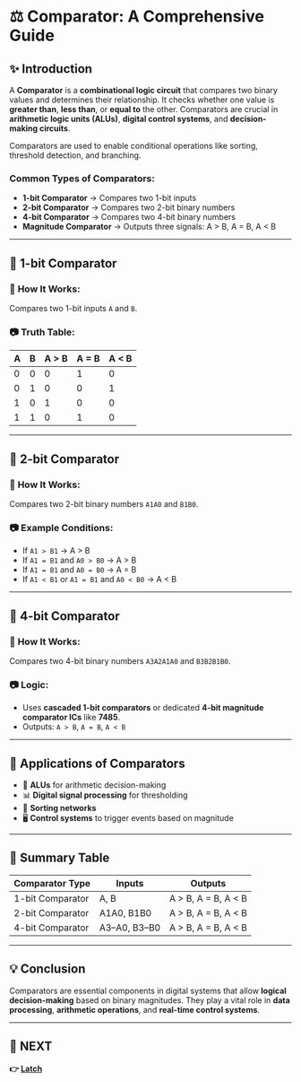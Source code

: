 # ⚖️ **Comparator: A Comprehensive Guide**

## ✨ **Introduction**
A **Comparator** is a **combinational logic circuit** that compares two binary values and determines their relationship. It checks whether one value is **greater than**, **less than**, or **equal to** the other. Comparators are crucial in **arithmetic logic units (ALUs)**, **digital control systems**, and **decision-making circuits**.

Comparators are used to enable conditional operations like sorting, threshold detection, and branching.

### **Common Types of Comparators**:
- **1-bit Comparator** → Compares two 1-bit inputs
- **2-bit Comparator** → Compares two 2-bit binary numbers
- **4-bit Comparator** → Compares two 4-bit binary numbers
- **Magnitude Comparator** → Outputs three signals: A > B, A = B, A < B

---

## 📌 **1-bit Comparator**

### 🔹 **How It Works:**
Compares two 1-bit inputs `A` and `B`.

### 📷 **Truth Table**:

| A | B | A > B | A = B | A < B |
|---|---|--------|--------|--------|
| 0 | 0 |   0    |   1    |   0    |
| 0 | 1 |   0    |   0    |   1    |
| 1 | 0 |   1    |   0    |   0    |
| 1 | 1 |   0    |   1    |   0    |

---

## 📌 **2-bit Comparator**

### 🔹 **How It Works:**
Compares two 2-bit binary numbers `A1A0` and `B1B0`.

### 📷 **Example Conditions**:
- If `A1 > B1` → A > B  
- If `A1 = B1` and `A0 > B0` → A > B  
- If `A1 = B1` and `A0 = B0` → A = B  
- If `A1 < B1` or `A1 = B1` and `A0 < B0` → A < B

---

## 📌 **4-bit Comparator**

### 🔹 **How It Works:**
Compares two 4-bit binary numbers `A3A2A1A0` and `B3B2B1B0`.

### 📷 **Logic:**
- Uses **cascaded 1-bit comparators** or dedicated **4-bit magnitude comparator ICs** like **7485**.
- Outputs: `A > B`, `A = B`, `A < B`

---

## 📌 **Applications of Comparators**
- 🧠 **ALUs** for arithmetic decision-making
- 📊 **Digital signal processing** for thresholding
- 🔄 **Sorting networks**
- 🖥️ **Control systems** to trigger events based on magnitude

---

## 📌 **Summary Table**

| Comparator Type  | Inputs        | Outputs                     |
|------------------|---------------|------------------------------|
| 1-bit Comparator | A, B          | A > B, A = B, A < B          |
| 2-bit Comparator | A1A0, B1B0    | A > B, A = B, A < B          |
| 4-bit Comparator | A3–A0, B3–B0  | A > B, A = B, A < B          |

---

## 💡 **Conclusion**
Comparators are essential components in digital systems that allow **logical decision-making** based on binary magnitudes. They play a vital role in **data processing**, **arithmetic operations**, and **real-time control systems**.

---

## 🔹 NEXT  
**👉 [Latch](../../Sequential_Circuit/Latch)**
